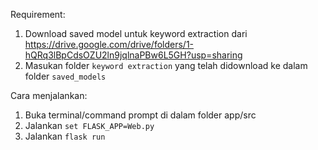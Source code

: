 Requirement: <br>
1. Download saved model untuk keyword extraction dari https://drive.google.com/drive/folders/1-hQRq3lBpCdsOZU2ln9jqlnaPBw6L5GH?usp=sharing
2. Masukan folder ``keyword extraction`` yang telah didownload ke dalam folder ``saved_models``

Cara menjalankan: <br>
1. Buka terminal/command prompt di dalam folder app/src
2. Jalankan ```set FLASK_APP=Web.py```
3. Jalankan ```flask run```